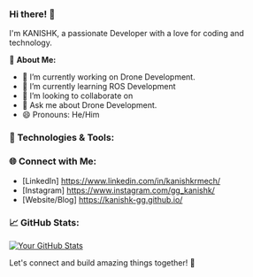 ### Hi there! 👋

I'm KANISHK, a passionate Developer with a love for coding and technology. 

🚀 **About Me:**
- 🔭 I’m currently working on Drone Development.
- 🌱 I’m currently learning ROS Development
- 👯 I’m looking to collaborate on 
- 💬 Ask me about Drone Development.
- 😄 Pronouns: He/Him

### 🔧 Technologies & Tools:


### 🌐 Connect with Me:
- [LinkedIn] https://www.linkedin.com/in/kanishkrmech/
- [Instagram] https://www.instagram.com/gg_kanishk/
- [Website/Blog] https://kanishk-gg.github.io/

### 📈 GitHub Stats:
[![Your GitHub Stats](https://github-readme-stats.vercel.app/api?username=KANISHK-MECH&show_icons=true&theme=radical)](https://github.com/KANISHK-MECH)

Let's connect and build amazing things together! 🌟
